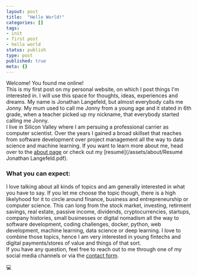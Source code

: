 ```yaml
---
layout: post
title:  "Hello World!"
categories: []
tags:
- init
- first post
- hello world
status: publish
type: post
published: true
meta: {}
---
```

Welcome! You found me online!    
This is my first post on my personal website, on which I post things I'm interested in. I will use this space for thoughts, ideas, experiences and dreams. 
My name is Jonathan Langefeld, but almost everybody calls me Jonny. My mum used to call me Jonny from a young age and it stated in 6th grade, when a teacher picked up my nickname, that everybody started calling me Jonny.    
I live in Silicon Valley where I am persuing a professional carrier as computer scientist. Over the years I gained a broad skillset that reaches from software development over project management all the way to data science and machine learning. If you want to learn more about me, head over to the [about page](/about) or check out my [resumé](/assets/about/Resumé Jonathan Langefeld.pdf).

### What you can expect:

I love talking about all kinds of topics and am generally interested in what you have to say. If you let me choose the topic though, there is a high likelyhood for it to circle around finance, business and entrepreneurship or computer science. This can long from the stock market, investing, retirment savings, real estate, passive income, dividends, cryptocurrencies, startups, company histories, small businesses or digital nomadism all the way to software development, coding challenges, docker, python, web development, machine learning, data science or deep learning. I love to combine those topics, hence I am very interested in young fintechs and digital payments/stores of value and things of that sort.    
If you have any question, feel free to reach out to me through one of my social media channels or via the [contact form](/about). 

:computer: